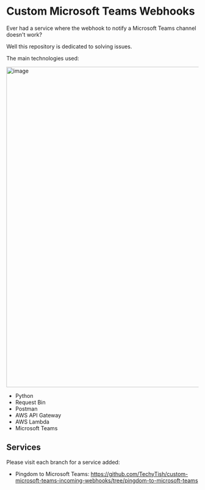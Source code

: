 # Custom Microsoft Teams Webhooks

Ever had a service where the webhook to notify a Microsoft Teams channel doesn't work?

Well this repository is dedicated to solving issues. 

The main technologies used:

<img width="840" alt="image" src="https://user-images.githubusercontent.com/27959256/222963437-33f29638-da62-4781-8181-a19def37a469.png">

- Python
- Request Bin
- Postman
- AWS API Gateway
- AWS Lambda
- Microsoft Teams

## Services
Please visit each branch for a service added:

- Pingdom to Microsoft Teams: https://github.com/TechyTish/custom-microsoft-teams-incoming-webhooks/tree/pingdom-to-microsoft-teams


